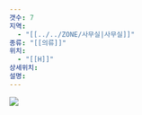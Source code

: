 ```yaml
---
갯수: 7
지역:
  - "[[../../ZONE/사무실|사무실]]"
종류: "[[의류]]"
위치:
  - "[[H]]"
상세위치: 
설명:
---
```


![](http://192.168.50.22/devices/240821_IMG_0038.jpg)